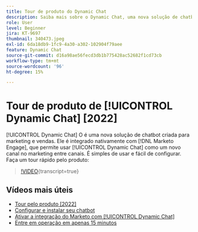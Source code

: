 ```yaml
---
title: Tour de produto do Dynamic Chat
description: Saiba mais sobre o Dynamic Chat, uma nova solução de chatbot da Adobe criada para marketing e vendas.
role: User
level: Beginner
jira: KT-9697
thumbnail: 340473.jpeg
exl-id: 6da18db9-1fc9-4a30-a302-102904f79aee
feature: Dynamic Chat
source-git-commit: d16a98ae56fecd3db1b775428ac52682f1cd73cb
workflow-type: tm+mt
source-wordcount: '96'
ht-degree: 15%

---
```


# Tour de produto de [!UICONTROL Dynamic Chat] [2022]

[!UICONTROL Dynamic Chat]  O é uma nova solução de chatbot criada para marketing e vendas. Ele é integrado nativamente com [!DNL Marketo Engage], que permite usar [!UICONTROL Dynamic Chat]  como um novo canal no marketing entre canais. É simples de usar e fácil de configurar. Faça um tour rápido pelo produto:

>[!VIDEO](https://video.tv.adobe.com/v/340473/?quality=12&learn=on){transcript=true}

## Vídeos mais úteis

* [Tour pelo produto [2022]](product-tour-2022.md)
* [Configurar e instalar seu chatbot](setup.md)
* [Ativar a integração do Marketo com [!UICONTROL Dynamic Chat]](marketo-integration.md)
* [Entre em operação em apenas 15 minutos](go-live-in-15-minutes.md)

